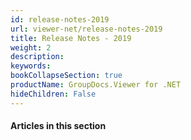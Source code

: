 ```yaml
---
id: release-notes-2019
url: viewer-net/release-notes-2019
title: Release Notes - 2019
weight: 2
description: 
keywords: 
bookCollapseSection: true
productName: GroupDocs.Viewer for .NET
hideChildren: False
---
```

#### Articles in this section
